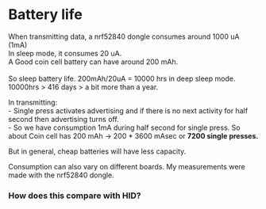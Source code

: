 # Battery life

When transmitting data, a nrf52840  dongle consumes around 1000 uA (1mA)\
In sleep mode, it consumes 20 uA. \
A Good coin cell battery can have around 200 mAh. \
\
So sleep battery life. 200mAh/20uA = 10000 hrs in deep sleep mode. 10000hrs > 416 days > a bit more than a year.

In transmitting:\
\- Single press activates advertising and if there is no next activity for half second then advertising turns off. \
\- So we have consumption 1mA during half second for single press. So about Coin cell has 200 mAh -> 200 \* 3600 mAsec or **7200 single presses.**&#x20;

But in general, cheap batteries will have less capacity.

Consumption can also vary on different boards. My measurements were made with the nrf52840 dongle.

### How does this compare with HID?
